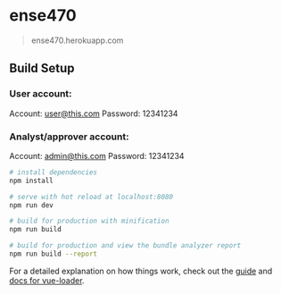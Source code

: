 # ense470

> ense470.herokuapp.com

## Build Setup

### User account:
Account: user@this.com Password: 12341234
### Analyst/approver account:
Account: admin@this.com Password: 12341234

``` bash
# install dependencies
npm install

# serve with hot reload at localhost:8080
npm run dev

# build for production with minification
npm run build

# build for production and view the bundle analyzer report
npm run build --report
```

For a detailed explanation on how things work, check out the [guide](http://vuejs-templates.github.io/webpack/) and [docs for vue-loader](http://vuejs.github.io/vue-loader).
